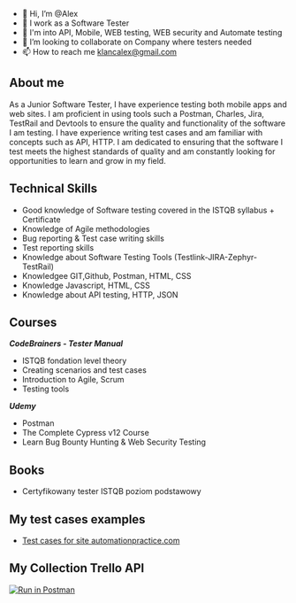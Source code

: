 - 👋 Hi, I’m @Alex
- 👀 I work as a Software Tester
- 🌱 I'm into API, Mobile, WEB testing, WEB security and Automate testing
- 💞️ I’m looking to collaborate on Company where testers needed
- 📫 How to reach me klancalex@gmail.com

## About me
As a Junior Software Tester, I have experience testing both mobile apps and web sites. I am proficient in using tools such a Postman, Charles, Jira, TestRail and Devtools to ensure the quality and functionality of the software I am testing. I have experience writing test cases and am familiar with concepts such as API, HTTP. I am dedicated to ensuring that the software I test meets the highest standards of quality and am constantly looking for opportunities to learn and grow in my field.

## Technical Skills
 - Good knowledge of Software testing covered in the ISTQB syllabus + Certificate
 - Knowledge of Agile methodologies
 - Bug reporting & Test case writing skills
 - Test reporting skills
 - Knowledge about Software Testing Tools (Testlink-JIRA-Zephyr-TestRail)
 - Knowledgee GIT,Github, Postman, HTML, CSS
 - Knowledge Javascript, HTML, CSS
 - Knowledge about API testing, HTTP, JSON

## Courses
  ***CodeBrainers - Tester Manual***
- ISTQB fondation level theory 
- Creating scenarios and test cases
- Introduction to Agile, Scrum
- Testing tools

***Udemy***
 - Postman
 - The Complete Cypress v12 Course
 - Learn Bug Bounty Hunting & Web Security Testing


## Books
 - Certyfikowany tester ISTQB poziom podstawowy

## My test cases examples
 - [Test cases for site automationpractice.com](https://docs.google.com/spreadsheets/d/1QsiCWQzpptobATuLbb2l40cuUUr7qjmO2Fsfy1Xuyq4/edit?usp=sharing)

## My Collection Trello API
[![Run in Postman](https://run.pstmn.io/button.svg)](https://app.getpostman.com/run-collection/19326509-1383fe78-50f4-4aa4-a44d-02a38d55a734?action=collection%2Ffork&collection-url=entityId%3D19326509-1383fe78-50f4-4aa4-a44d-02a38d55a734%26entityType%3Dcollection%26workspaceId%3D5fcf817a-74b9-4418-91be-4b940ac35687)

<!---
Alex-dins/Alex-dins is a ✨ special ✨ repository because its `README.md` (this file) appears on your GitHub profile.
You can click the Preview link to take a look at your changes.
--->
